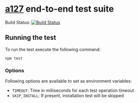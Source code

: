 # [a127](http://a127.io/) end-to-end test suite

Build Status: [![Build Status](https://travis-ci.org/apigee-127/e2e-test.svg)](https://travis-ci.org/apigee-127/e2e-test)



## Running the test

To run the test execute the following command:
```shell
npm test
```

### Options

Following options are available to set as environment variables:

* `TIMEOUT`: Time in milliseconds for each test operation timeout
* `SKIP_INSTALL`: If present, installation test will be skipped
